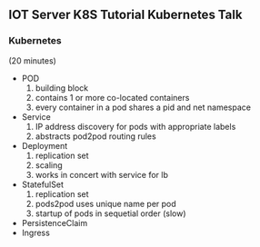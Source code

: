 IOT Server K8S Tutorial Kubernetes Talk
---

### Kubernetes

  (20 minutes)

  * POD
    1. building block
    2. contains 1 or more co-located containers
    3. every container in a pod shares a pid and net namespace
  * Service
    1. IP address discovery for pods with appropriate labels
    2. abstracts pod2pod routing rules
  * Deployment
    1. replication set
    2. scaling
    3. works in concert with service for lb
  * StatefulSet
    1. replication set
    2. pods2pod uses unique name per pod
    3. startup of pods in sequetial order (slow)
  * PersistenceClaim
  * Ingress

